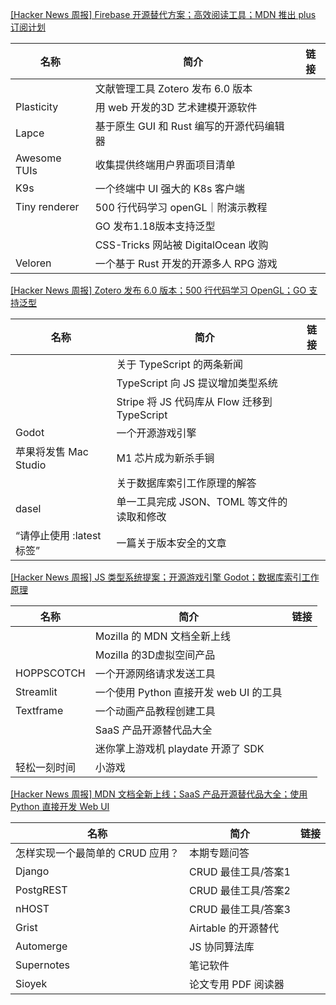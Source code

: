 [[Hacker News 周报] Firebase 开源替代方案；高效阅读工具；MDN 推出 plus 订阅计划](https://www.bilibili.com/video/BV19S4y127wz)
            <table>            <theader>
                <th>名称</th>
                <th>简介</th>
                <th>链接</th>
            </theader>            <tbody>                <tr>
                    <td></td>
                    <td>文献管理工具 Zotero 发布 6.0 版本</td>
                    <td></td>
                </tr>                <tr>
                    <td>Plasticity</td>
                    <td>用 web 开发的3D 艺术建模开源软件</td>
                    <td></td>
                </tr>                <tr>
                    <td>Lapce</td>
                    <td>基于原生 GUI 和 Rust 编写的开源代码编辑器</td>
                    <td></td>
                </tr>                <tr>
                    <td>Awesome TUIs</td>
                    <td>收集提供终端用户界面项目清单</td>
                    <td></td>
                </tr>                <tr>
                    <td>K9s</td>
                    <td>一个终端中 UI 强大的 K8s 客户端</td>
                    <td></td>
                </tr>                <tr>
                    <td>Tiny renderer</td>
                    <td>500 行代码学习 openGL｜附演示教程</td>
                    <td></td>
                </tr>                <tr>
                    <td></td>
                    <td>GO 发布1.18版本支持泛型</td>
                    <td></td>
                </tr>                <tr>
                    <td></td>
                    <td>CSS-Tricks 网站被 DigitalOcean 收购</td>
                    <td></td>
                </tr>                <tr>
                    <td>Veloren</td>
                    <td>一个基于 Rust 开发的开源多人 RPG 游戏</td>
                    <td></td>
                </tr>            </tbody>            </table>
[[Hacker News 周报] Zotero 发布 6.0 版本；500 行代码学习 OpenGL；GO 支持泛型](https://www.bilibili.com/video/BV1HU4y1d7da)
            <table>            <theader>
                <th>名称</th>
                <th>简介</th>
                <th>链接</th>
            </theader>            <tbody>                <tr>
                    <td></td>
                    <td>关于 TypeScript 的两条新闻</td>
                    <td></td>
                </tr>                <tr>
                    <td></td>
                    <td>TypeScript 向 JS 提议增加类型系统</td>
                    <td></td>
                </tr>                <tr>
                    <td></td>
                    <td>Stripe 将 JS 代码库从 Flow 迁移到 TypeScript</td>
                    <td></td>
                </tr>                <tr>
                    <td>Godot</td>
                    <td>一个开源游戏引擎</td>
                    <td></td>
                </tr>                <tr>
                    <td>苹果将发售 Mac Studio</td>
                    <td>M1 芯片成为新杀手锏</td>
                    <td></td>
                </tr>                <tr>
                    <td></td>
                    <td>关于数据库索引工作原理的解答</td>
                    <td></td>
                </tr>                <tr>
                    <td>dasel</td>
                    <td>单一工具完成 JSON、TOML 等文件的读取和修改</td>
                    <td></td>
                </tr>                <tr>
                    <td>“请停止使用 :latest 标签”</td>
                    <td>一篇关于版本安全的文章</td>
                    <td></td>
                </tr>            </tbody>            </table>
[[Hacker News 周报]  JS 类型系统提案；开源游戏引擎 Godot；数据库索引工作原理](https://www.bilibili.com/video/BV1VS4y1D768)
            <table>            <theader>
                <th>名称</th>
                <th>简介</th>
                <th>链接</th>
            </theader>            <tbody>                <tr>
                    <td></td>
                    <td>Mozilla 的 MDN 文档全新上线</td>
                    <td></td>
                </tr>                <tr>
                    <td></td>
                    <td>Mozilla 的3D虚拟空间产品</td>
                    <td></td>
                </tr>                <tr>
                    <td>HOPPSCOTCH</td>
                    <td>一个开源网络请求发送工具</td>
                    <td></td>
                </tr>                <tr>
                    <td>Streamlit</td>
                    <td>一个使用 Python 直接开发 web UI 的工具</td>
                    <td></td>
                </tr>                <tr>
                    <td>Textframe</td>
                    <td>一个动画产品教程创建工具</td>
                    <td></td>
                </tr>                <tr>
                    <td></td>
                    <td>SaaS 产品开源替代品大全</td>
                    <td></td>
                </tr>                <tr>
                    <td></td>
                    <td>迷你掌上游戏机 playdate 开源了 SDK</td>
                    <td></td>
                </tr>                <tr>
                    <td>轻松一刻时间</td>
                    <td>小游戏</td>
                    <td></td>
                </tr>            </tbody>            </table>
[[Hacker News 周报]  MDN 文档全新上线；SaaS 产品开源替代品大全；使用 Python 直接开发 Web UI](https://www.bilibili.com/video/BV1Y34y1b7cJ)
            <table>            <theader>
                <th>名称</th>
                <th>简介</th>
                <th>链接</th>
            </theader>            <tbody>                <tr>
                    <td>怎样实现一个最简单的 CRUD 应用？</td>
                    <td>本期专题问答</td>
                    <td></td>
                </tr>                <tr>
                    <td>Django</td>
                    <td>CRUD 最佳工具/答案1</td>
                    <td></td>
                </tr>                <tr>
                    <td>PostgREST</td>
                    <td>CRUD 最佳工具/答案2</td>
                    <td></td>
                </tr>                <tr>
                    <td>nHOST</td>
                    <td>CRUD 最佳工具/答案3</td>
                    <td></td>
                </tr>                <tr>
                    <td>Grist</td>
                    <td>Airtable 的开源替代</td>
                    <td></td>
                </tr>                <tr>
                    <td>Automerge</td>
                    <td>JS 协同算法库</td>
                    <td></td>
                </tr>                <tr>
                    <td>Supernotes</td>
                    <td>笔记软件</td>
                    <td></td>
                </tr>                <tr>
                    <td>Sioyek</td>
                    <td>论文专用 PDF 阅读器</td>
                    <td></td>
                </tr>            </tbody>            </table>